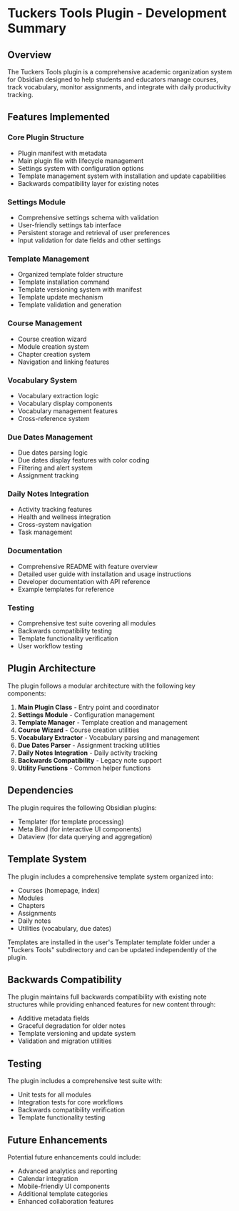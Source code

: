 # Tuckers Tools Plugin - Development Summary

## Overview
The Tuckers Tools plugin is a comprehensive academic organization system for Obsidian designed to help students and educators manage courses, track vocabulary, monitor assignments, and integrate with daily productivity tracking.

## Features Implemented

### Core Plugin Structure
- Plugin manifest with metadata
- Main plugin file with lifecycle management
- Settings system with configuration options
- Template management system with installation and update capabilities
- Backwards compatibility layer for existing notes

### Settings Module
- Comprehensive settings schema with validation
- User-friendly settings tab interface
- Persistent storage and retrieval of user preferences
- Input validation for date fields and other settings

### Template Management
- Organized template folder structure
- Template installation command
- Template versioning system with manifest
- Template update mechanism
- Template validation and generation

### Course Management
- Course creation wizard
- Module creation system
- Chapter creation system
- Navigation and linking features

### Vocabulary System
- Vocabulary extraction logic
- Vocabulary display components
- Vocabulary management features
- Cross-reference system

### Due Dates Management
- Due dates parsing logic
- Due dates display features with color coding
- Filtering and alert system
- Assignment tracking

### Daily Notes Integration
- Activity tracking features
- Health and wellness integration
- Cross-system navigation
- Task management

### Documentation
- Comprehensive README with feature overview
- Detailed user guide with installation and usage instructions
- Developer documentation with API reference
- Example templates for reference

### Testing
- Comprehensive test suite covering all modules
- Backwards compatibility testing
- Template functionality verification
- User workflow testing

## Plugin Architecture

The plugin follows a modular architecture with the following key components:

1. **Main Plugin Class** - Entry point and coordinator
2. **Settings Module** - Configuration management
3. **Template Manager** - Template creation and management
4. **Course Wizard** - Course creation utilities
5. **Vocabulary Extractor** - Vocabulary parsing and management
6. **Due Dates Parser** - Assignment tracking utilities
7. **Daily Notes Integration** - Daily activity tracking
8. **Backwards Compatibility** - Legacy note support
9. **Utility Functions** - Common helper functions

## Dependencies

The plugin requires the following Obsidian plugins:
- Templater (for template processing)
- Meta Bind (for interactive UI components)
- Dataview (for data querying and aggregation)

## Template System

The plugin includes a comprehensive template system organized into:
- Courses (homepage, index)
- Modules
- Chapters
- Assignments
- Daily notes
- Utilities (vocabulary, due dates)

Templates are installed in the user's Templater template folder under a "Tuckers Tools" subdirectory and can be updated independently of the plugin.

## Backwards Compatibility

The plugin maintains full backwards compatibility with existing note structures while providing enhanced features for new content through:
- Additive metadata fields
- Graceful degradation for older notes
- Template versioning and update system
- Validation and migration utilities

## Testing

The plugin includes a comprehensive test suite with:
- Unit tests for all modules
- Integration tests for core workflows
- Backwards compatibility verification
- Template functionality testing

## Future Enhancements

Potential future enhancements could include:
- Advanced analytics and reporting
- Calendar integration
- Mobile-friendly UI components
- Additional template categories
- Enhanced collaboration features